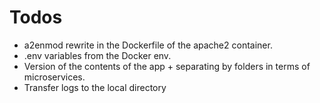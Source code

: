 # Todos

* a2enmod rewrite in the Dockerfile of the apache2 container.
* .env variables from the Docker env.
* Version of the contents of the app + separating by folders in terms of microservices.
* Transfer logs to the local directory